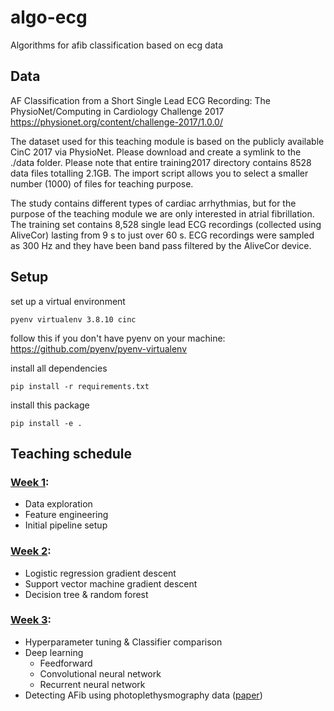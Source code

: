 # algo-ecg
Algorithms for afib classification based on ecg data

## Data 

AF Classification from a Short Single Lead ECG Recording: The PhysioNet/Computing in Cardiology Challenge 2017
https://physionet.org/content/challenge-2017/1.0.0/

The dataset used for this teaching module is based on the publicly available CinC 2017 via PhysioNet. 
Please download and create a symlink to the ./data folder. 
Please note that entire training2017 directory contains 8528 data files totalling 2.1GB. 
The import script allows you to select a smaller number (1000) of files for teaching purpose. 

The study contains different types of cardiac arrhythmias, but for the purpose of the teaching module we are only interested in atrial fibrillation. 
The training set contains 8,528 single lead ECG recordings (collected using AliveCor) lasting from 9 s to just over 60 s. 
ECG recordings were sampled as 300 Hz and they have been band pass filtered by the AliveCor device.

## Setup 

set up a virtual environment 
```
pyenv virtualenv 3.8.10 cinc
```
follow this if you don't have pyenv on your machine: https://github.com/pyenv/pyenv-virtualenv

install all dependencies 
```
pip install -r requirements.txt 
```

install this package

```
pip install -e . 
```

## Teaching schedule 

### [Week 1](https://github.com/jessie831024/algo_ecg/blob/main/reading/w1.md): 
- Data exploration 
- Feature engineering 
- Initial pipeline setup 

### [Week 2](https://github.com/jessie831024/algo_ecg/blob/main/reading/w2.md): 
- Logistic regression gradient descent
- Support vector machine gradient descent
- Decision tree & random forest

### [Week 3](https://github.com/jessie831024/algo_ecg/blob/main/reading/w3.md): 
- Hyperparameter tuning & Classifier comparison
- Deep learning 
  - Feedforward 
  - Convolutional neural network 
  - Recurrent neural network
- Detecting AFib using photoplethysmography data ([paper](https://arxiv.org/abs/1807.10707))



